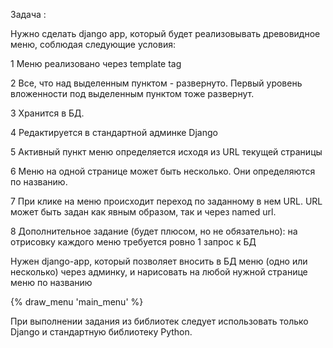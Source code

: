 Задача :

Нужно сделать django app, который будет реализовывать древовидное меню, соблюдая следующие условия:

1 Меню реализовано через template tag

2 Все, что над выделенным пунктом - развернуто. Первый уровень вложенности под выделенным пунктом тоже развернут.

3 Хранится в БД.

4 Редактируется в стандартной админке Django

5 Активный пункт меню определяется исходя из URL текущей страницы

6 Меню на одной странице может быть несколько. Они определяются по названию.

7 При клике на меню происходит переход по заданному в нем URL. URL может быть задан как явным образом, так и через named url.

8 Дополнительное задание (будет плюсом, но не обязательно): на отрисовку каждого меню требуется ровно 1 запрос к БД

Нужен django-app, который позволяет вносить в БД меню (одно или несколько) через админку, и нарисовать на любой нужной странице меню по названию

{% draw_menu 'main_menu' %}

При выполнении задания из библиотек следует использовать только Django и стандартную библиотеку Python.